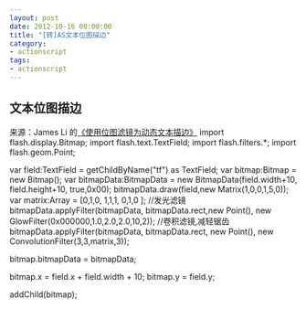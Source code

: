 ```yaml
---
layout: post
date: 2012-10-16 00:00:00
title: "[转]AS文本位图描边"
category: 
- actionscript
tags: 
- actionscript
---
```



## 文本位图描边 ##
来源：James Li 的[《使用位图滤镜为动态文本描边》](http://jamesli.cn/blog/?p=1489)
import flash.display.Bitmap;
import flash.text.TextField;
import flash.filters.*;
import flash.geom.Point;
 
var field:TextField = getChildByName("tf") as TextField;
var bitmap:Bitmap = new Bitmap();
var bitmapData:BitmapData = new BitmapData(field.width+10,
	field.height+10, true,0x00);
bitmapData.draw(field,new Matrix(1,0,0,1,5,0));
var matrix:Array = [0,1,0,
					1,1,1,
					0,1,0
					];
//发光滤镜
bitmapData.applyFilter(bitmapData, bitmapData.rect,new Point(), 
	new GlowFilter(0x000000,1.0,2.0,2.0,10,2));
//卷积滤镜,减轻锯齿
bitmapData.applyFilter(bitmapData, bitmapData.rect, new Point(),
	new ConvolutionFilter(3,3,matrix,3));
 
bitmap.bitmapData = bitmapData;
 
bitmap.x = field.x + field.width + 10;
bitmap.y = field.y;
 
addChild(bitmap);

